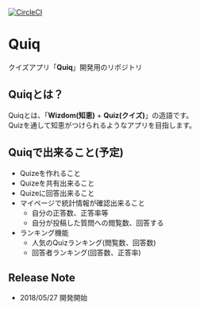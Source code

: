[![CircleCI](https://circleci.com/gh/Madogiwa0124/wisdomiz.svg?style=svg)](https://circleci.com/gh/Madogiwa0124/wisdomiz)

# Quiq
クイズアプリ「**Quiq**」開発用のリポジトリ

## Quiqとは？
Quiqとは、「**Wizdom(知恵)** + **Quiz(クイズ)**」の造語です。  
Quizを通して知恵がつけられるようなアプリを目指します。

## Quiqで出来ること(予定)
* Quizeを作れること
* Quizeを共有出来ること
* Quizeに回答出来ること
* マイページで統計情報が確認出来ること
  * 自分の正答数、正答率等
  * 自分が投稿した質問への閲覧数、回答する
* ランキング機能
  * 人気のQuizランキング(閲覧数、回答数)
  * 回答者ランキング(回答数、正答率)

## Release Note
* 2018/05/27 開発開始

